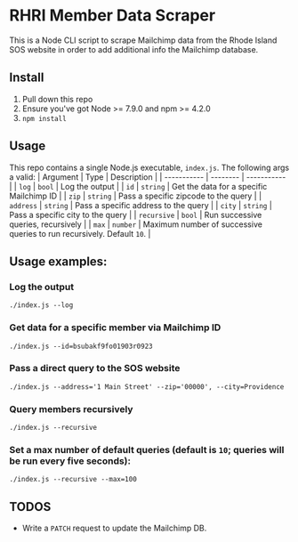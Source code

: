 # RHRI Member Data Scraper

This is a Node CLI script to scrape Mailchimp data from the Rhode Island SOS website in order to add additional info the Mailchimp database.

## Install

1. Pull down this repo
2. Ensure you've got Node >= 7.9.0 and npm >= 4.2.0
3. `npm install`

## Usage
This repo contains a single Node.js executable, `index.js`. The following args a valid:
| Argument    | Type     | Description    |
| ----------- | -------- | -----------    |
| `log`       | `bool`   | Log the output |
| `id`        | `string` | Get the data for a specific Mailchimp ID |
| `zip`       | `string` | Pass a specific zipcode to the query |
| `address`   | `string` | Pass a specific address to the query |
| `city`      | `string` | Pass a specific city to the query |
| `recursive` | `bool`   | Run successive queries, recursively |
| `max`       | `number` | Maximum number of successive queries to run recursively. Default `10`. |

## Usage examples:

### Log the output
```
./index.js --log
```

### Get data for a specific member via Mailchimp ID
```
./index.js --id=bsubakf9fo01903r0923
```

### Pass a direct query to the SOS website
```
./index.js --address='1 Main Street' --zip='00000', --city=Providence
```

### Query members recursively
```
./index.js --recursive
```

### Set a max number of default queries (default is `10`; queries will be run every five seconds):
```
./index.js --recursive --max=100
```

## TODOS
- Write a `PATCH` request to update the Mailchimp DB.

